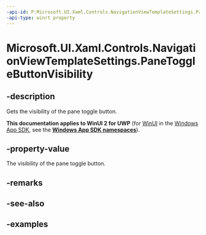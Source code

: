 ```yaml
---
-api-id: P:Microsoft.UI.Xaml.Controls.NavigationViewTemplateSettings.PaneToggleButtonVisibility
-api-type: winrt property
---
```

<!-- Property syntax.
public Visibility PaneToggleButtonVisibility { get; }
-->

# Microsoft.UI.Xaml.Controls.NavigationViewTemplateSettings.PaneToggleButtonVisibility


## -description

Gets the visibility of the pane toggle button.


**This documentation applies to WinUI 2 for UWP** (for [WinUI](/windows/apps/winui/winui3/) in the [Windows App SDK](/windows/apps/windows-app-sdk/), see the **[Windows App SDK namespaces](/windows/windows-app-sdk/api/winrt/)**).

## -property-value

The visibility of the pane toggle button.


## -remarks


## -see-also


## -examples



